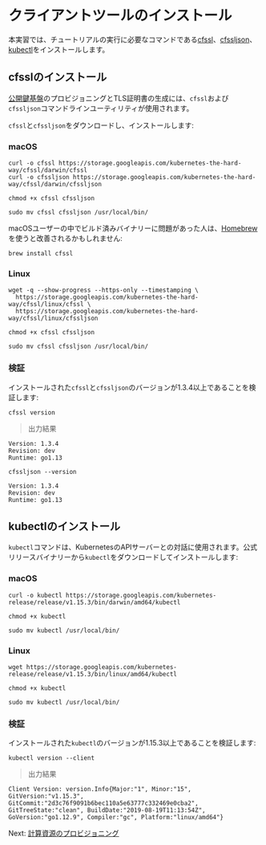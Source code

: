 # クライアントツールのインストール

本実習では、チュートリアルの実行に必要なコマンドである[cfssl](https://github.com/cloudflare/cfssl)、[cfssljson](https://github.com/cloudflare/cfssl)、[kubectl](https://kubernetes.io/docs/tasks/tools/install-kubectl)をインストールします。


## cfsslのインストール

[公開鍵基盤](https://ja.wikipedia.org/wiki/%E5%85%AC%E9%96%8B%E9%8D%B5%E5%9F%BA%E7%9B%A4)のプロビジョニングとTLS証明書の生成には、`cfssl`および`cfssljson`コマンドラインユーティリティが使用されます。

`cfssl`と`cfssljson`をダウンロードし、インストールします:

### macOS

```
curl -o cfssl https://storage.googleapis.com/kubernetes-the-hard-way/cfssl/darwin/cfssl
curl -o cfssljson https://storage.googleapis.com/kubernetes-the-hard-way/cfssl/darwin/cfssljson
```

```
chmod +x cfssl cfssljson
```

```
sudo mv cfssl cfssljson /usr/local/bin/
```

macOSユーザーの中でビルド済みバイナリーに問題があった人は、[Homebrew](https://brew.sh)を使うと改善されるかもしれません:

```
brew install cfssl
```

### Linux

```
wget -q --show-progress --https-only --timestamping \
  https://storage.googleapis.com/kubernetes-the-hard-way/cfssl/linux/cfssl \
  https://storage.googleapis.com/kubernetes-the-hard-way/cfssl/linux/cfssljson
```

```
chmod +x cfssl cfssljson
```

```
sudo mv cfssl cfssljson /usr/local/bin/
```

### 検証

インストールされた`cfssl`と`cfssljson`のバージョンが1.3.4以上であることを検証します:

```
cfssl version
```

> 出力結果

```
Version: 1.3.4
Revision: dev
Runtime: go1.13
```

```
cfssljson --version
```
```
Version: 1.3.4
Revision: dev
Runtime: go1.13
```

## kubectlのインストール

`kubectl`コマンドは、KubernetesのAPIサーバーとの対話に使用されます。公式リリースバイナリーから`kubectl`をダウンロードしてインストールします:

### macOS

```
curl -o kubectl https://storage.googleapis.com/kubernetes-release/release/v1.15.3/bin/darwin/amd64/kubectl
```

```
chmod +x kubectl
```

```
sudo mv kubectl /usr/local/bin/
```

### Linux

```
wget https://storage.googleapis.com/kubernetes-release/release/v1.15.3/bin/linux/amd64/kubectl
```

```
chmod +x kubectl
```

```
sudo mv kubectl /usr/local/bin/
```

### 検証

インストールされた`kubectl`のバージョンが1.15.3以上であることを検証します:

```
kubectl version --client
```

> 出力結果

```
Client Version: version.Info{Major:"1", Minor:"15", GitVersion:"v1.15.3", GitCommit:"2d3c76f9091b6bec110a5e63777c332469e0cba2", GitTreeState:"clean", BuildDate:"2019-08-19T11:13:54Z", GoVersion:"go1.12.9", Compiler:"gc", Platform:"linux/amd64"}
```

Next: [計算資源のプロビジョニング](03-compute-resources.md)
